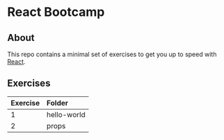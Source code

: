 # React Bootcamp

## About

This repo contains a minimal set of exercises to get you up to speed with [React](https://reactjs.org/).

## Exercises

| Exercise | Folder      |
| :------- | :---------- |
| 1        | hello-world |
| 2        | props       |
